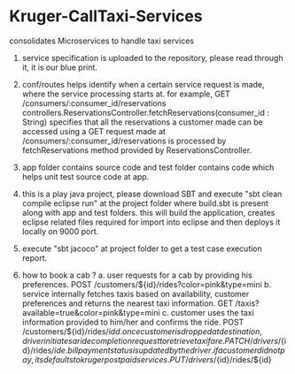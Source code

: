 # Kruger-CallTaxi-Services
consolidates Microservices to handle taxi services

1. service specification is uploaded to the repository, please read through it, it is our blue print.

2. conf/routes helps identify when a certain service request is made, where the service processing starts at.
   for example,
   GET /consumers/:consumer_id/reservations controllers.ReservationsController.fetchReservations(consumer_id : String)
   specifies that all the reservations a customer made can be accessed using a GET request made at /consumers/:consumer_id/reservations
   is processed by fetchReservations method provided by ReservationsController.

3. app folder contains source code and test folder contains code which helps unit test source code at app.

4. this is a play java project, please download SBT and execute "sbt clean compile eclipse run" at the project folder where build.sbt
   is present along with app and test folders. this will build the application, creates eclipse related files required for import into
   eclipse and then deploys it locally on 9000 port.
   
5. execute "sbt jacoco" at project folder to get a test case execution report.

6. how to book a cab ?
   a. user requests for a cab by providing his preferences.
      POST  /customers/${id}/rides?color=pink&type=mini
   b. service internally fetches taxis based on availability, customer preferences and returns the nearest taxi information.
      GET   /taxis?available=true&color=pink&type=mini 
   c. customer uses the taxi information provided to him/her and confirms the ride.
      POST  /customers/${id}/rides/${id}                
   d. once customer is dropped at destination, driver initiates a ride completion request to retrieve taxi fare.
      PATCH /drivers/${id}/rides/${id}                  
   e. bill payment status is updated by the driver. if a customer did not pay, its defaults to kruger postpaid services.
      PUT   /drivers/${id}/rides/${id}                  
